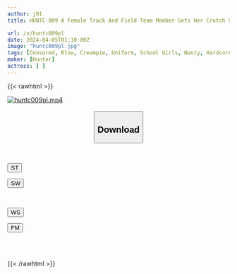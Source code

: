 ```yaml
---
author: j91
title: HUNTC-009 A Female Track And Field Team Member Gets Her Crotch So Wet That You Can See It Through Her Uniform From My Massage, And She Gets Horny! My Childhood Friend Comes To Me One After Another To Ask For A Massage.

url: /v/huntc009pl
date: 2024-04-05T01:10:00Z
image: "huntc009pl.jpg"
tags: [Censored, Blow, Creampie, Uniform, School Girls, Nasty, Hardcore	]
maker: [Hunter]
actress: [ ]
---
```



{{< rawhtml >}}

<div class="video" data-videoid="LQ97vX6VQWsZLv">
    <a href="javascript:;">
        <img src="/v/huntc009pl/huntc009pl.jpg" width="WIDTH" height="HEIGHT" alt="huntc009pl.mp4" loading="lazy">
    </a>
</div>

<script type="text/javascript" src="https://j91.asia/asset/on-demand-st.js"></script>

<br>
  <link rel="stylesheet" href="https://j91.asia/asset/bs5.css">
  
  <center>
  <button class="btn btn-primary" type="button" data-bs-toggle="collapse" data-bs-target=".multi-collapse" aria-expanded="false" aria-controls="multiCollapseExample1 multiCollapseExample2"><h2>Download</h2></button></center>
</p>
<div class="row">
  <div class="col">
    <div class="collapse multi-collapse" id="multiCollapseExample1">
      <div class="card card-body">
	      	      <br>
<div class="buttons">  
<p><a href="https://streamtape.to/v/LQ97vX6VQWsZLv" target="_blank"><button class="btn-hover color-3"><i class="fa fa-download"></i> ST</button></a></p>
<p><a href="https://asnwish.com/nb7ojasnh0m8" target="_blank"><button class="btn-hover color-2"><i class="fa fa-download"></i> SW</button></a></p></div>
    </div>
  </div>
</div>
  <div class="col">
    <div class="collapse multi-collapse" id="multiCollapseExample2">
      <div class="card card-body">
	      <br>
<div class="buttons">
<p><a href="https://wolfstream.tv/q1d0uhgcir2m"><button class="btn-hover color-9"><i class="fa fa-download"></i> WS</button></a></p>
<p><a href="https://filemoon.sx/d/exfab3cf4fgk"><button class="btn-hover color-8"><i class="fa fa-download"></i> FM</button></a></p></div>
<br><br>
      </div>
    </div>
  </div>
</div>

{{< /rawhtml >}}